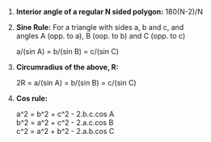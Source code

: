 1) **Interior angle of a regular N sided polygon:** 180(N-2)/N


2) **Sine Rule:** For a triangle with sides a, b and c, and    
                  angles A (opp. to a), B (oop. to b) and C (opp. to c)
  
   a/(sin A) = b/(sin B) = c/(sin C)
   
3) **Circumradius of the above, R:**    

    2R = a/(sin A) = b/(sin B) = c/(sin C)
    
4) **Cos rule:**    
    
    a^2 = b^2 + c^2 - 2.b.c.cos A      
    b^2 = a^2 + c^2 - 2.a.c.cos B      
    c^2 = a^2 + b^2 - 2.a.b.cos C      
    
 
